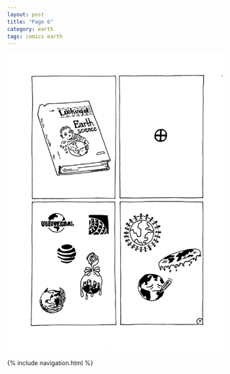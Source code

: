 ```yaml
---
layout: post
title: "Page 6"
category: earth
tags: comics earth
---
```


![Page 6](/assets/6.png)

{% include navigation.html %}
